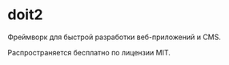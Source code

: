 doit2
=====

Фреймворк для быстрой разработки веб-приложений и CMS.

Распространяется бесплатно по лицензии MIT.